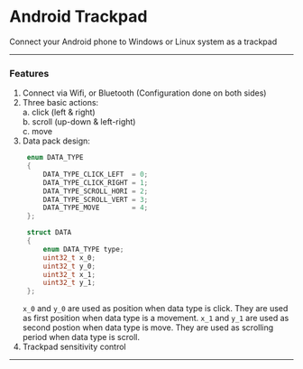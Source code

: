 # Android Trackpad  

Connect your Android phone to Windows or Linux system as a trackpad  

------

### Features  
1. Connect via Wifi, or Bluetooth (Configuration done on both sides)  
2. Three basic actions:  
   a. click (left & right)  
   b. scroll (up-down & left-right)  
   c. move  
3. Data pack design:  
   ```cpp
    enum DATA_TYPE
    {
        DATA_TYPE_CLICK_LEFT  = 0;
        DATA_TYPE_CLICK_RIGHT = 1;
        DATA_TYPE_SCROLL_HORI = 2;
        DATA_TYPE_SCROLL_VERT = 3;
        DATA_TYPE_MOVE        = 4;
    };

    struct DATA
    {
        enum DATA_TYPE type;
        uint32_t x_0;
        uint32_t y_0;
        uint32_t x_1;
        uint32_t y_1;
    };
   ```
   ```x_0``` and ```y_0``` are used as position when data type is click. They are used as first position when data type is a movement. ```x_1``` and ```y_1``` are used as second postion when data type is move. They are used as scrolling period when data type is scroll.  
4. Trackpad sensitivity control  

------

